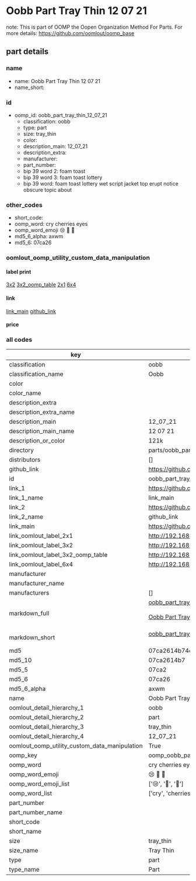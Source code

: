# Oobb Part Tray Thin 12 07 21  

note: This is part of OOMP the Oopen Organization Method For Parts. For more details: https://github.com/oomlout/oomp_base

##  part details





### name
* name: Oobb Part Tray Thin 12 07 21
* name_short: 
### id
* oomp_id: oobb_part_tray_thin_12_07_21
  * classification: oobb
  * type: part
  * size: tray_thin
  * color: 
  * description_main: 12_07_21
  * description_extra: 
  * manufacturer: 
  * part_number: 
  * bip 39 word 2: foam toast
  * bip 39 word 3: foam toast lottery
  * bip 39 word: foam toast lottery wet script jacket top erupt notice obscure topic about

### other_codes
* short_code: 
* oomp_word: cry cherries eyes
* oomp_word_emoji :cry: :cherries: :eyes:
* md5_6_alpha: axwm
* md5_6: 07ca26






### oomlout_oomp_utility_custom_data_manipulation
#### label print
[3x2](http://192.168.1.245:1112/?label=oomp%20axwm)
[3x2_oomp_table](http://192.168.1.107:1112/?label=oomp%20axwm)
[2x1](http://192.168.1.242:1112/?label=oomp%20axwm)
[6x4](http://192.168.1.55:1112/?label=oomp%20axwm)    

#### link

[link_main](https://github.com/oomlout/oomlout_oomp_current_version_messy/tree/main/parts/oobb_part_tray_thin_12_07_21) [github_link](https://github.com/oomlout/oomlout_oomp_part_src/tree/main/parts/oobb_part_tray_thin_12_07_21)                             

#### price







### all codes 
| key | value |  
| --- | --- |  
| classification | oobb |  
| classification_name | Oobb |  
| color |  |  
| color_name |  |  
| description_extra |  |  
| description_extra_name |  |  
| description_main | 12_07_21 |  
| description_main_name | 12 07 21 |  
| description_or_color | 121k |  
| directory | parts/oobb_part_tray_thin_12_07_21 |  
| distributors | [] |  
| github_link | https://github.com/oomlout/oomlout_oomp_part_src/tree/main/parts/oobb_part_tray_thin_12_07_21 |  
| id | oobb_part_tray_thin_12_07_21 |  
| link_1 | https://github.com/oomlout/oomlout_oomp_current_version_messy/tree/main/parts/oobb_part_tray_thin_12_07_21 |  
| link_1_name | link_main |  
| link_2 | https://github.com/oomlout/oomlout_oomp_part_src/tree/main/parts/oobb_part_tray_thin_12_07_21 |  
| link_2_name | github_link |  
| link_main | https://github.com/oomlout/oomlout_oomp_current_version_messy/tree/main/parts/oobb_part_tray_thin_12_07_21 |  
| link_oomlout_label_2x1 | http://192.168.1.242:1112/?label=oomp%20axwm |  
| link_oomlout_label_3x2 | http://192.168.1.245:1112/?label=oomp%20axwm |  
| link_oomlout_label_3x2_oomp_table | http://192.168.1.107:1112/?label=oomp%20axwm |  
| link_oomlout_label_6x4 | http://192.168.1.55:1112/?label=oomp%20axwm |  
| manufacturer |  |  
| manufacturer_name |  |  
| manufacturers | [] |  
| markdown_full | [oobb_part_tray_thin_12_07_21](https://github.com/oomlout/oomlout_oomp_current_version_messy/tree/main/parts/oobb_part_tray_thin_12_07_21)<br>[](https://github.com/oomlout/oomlout_oomp_current_version_messy/tree/main/parts/oobb_part_tray_thin_12_07_21)<br>[Oobb Part Tray Thin 12 07 21](https://github.com/oomlout/oomlout_oomp_current_version_messy/tree/main/parts/oobb_part_tray_thin_12_07_21)<br><br> |  
| markdown_short | [oobb_part_tray_thin_12_07_21](https://github.com/oomlout/oomlout_oomp_current_version_messy/tree/main/parts/oobb_part_tray_thin_12_07_21)<br><br> |  
| md5 | 07ca2614b74cfc9ddc60df990838c2d0 |  
| md5_10 | 07ca2614b7 |  
| md5_5 | 07ca2 |  
| md5_6 | 07ca26 |  
| md5_6_alpha | axwm |  
| name | Oobb Part Tray Thin 12 07 21 |  
| oomlout_detail_hierarchy_1 | oobb |  
| oomlout_detail_hierarchy_2 | part |  
| oomlout_detail_hierarchy_3 | tray_thin |  
| oomlout_detail_hierarchy_4 | 12_07_21 |  
| oomlout_oomp_utility_custom_data_manipulation | True |  
| oomp_key | oomp_oobb_part_tray_thin_12_07_21 |  
| oomp_word | cry cherries eyes |  
| oomp_word_emoji | :cry: :cherries: :eyes: |  
| oomp_word_emoji_list | [':cry:', ':cherries:', ':eyes:'] |  
| oomp_word_list | ['cry', 'cherries', 'eyes'] |  
| part_number |  |  
| part_number_name |  |  
| short_code |  |  
| short_name |  |  
| size | tray_thin |  
| size_name | Tray Thin |  
| type | part |  
| type_name | Part |  
